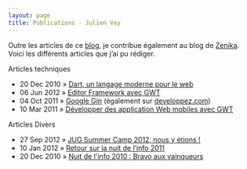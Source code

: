 ```yaml
---
layout: page
title: Publications - Julien Vey
---
```


<p class="lead">Outre les articles de ce <a href="/blog.html">blog</a>, je contribue également au blog de <a href="http://blog.zenika.com">Zenika</a>. Voici les différents articles que j’ai pu rédiger.</p>

<p class="lead">Articles techniques</p>

<ul class="posts">
	<li>
		<span>20 Dec 2010</span> &raquo;
		<a href="http://blog.zenika.com/index.php?post/2012/08/29/Dart-un-langage-moderne-pour-le-web">Dart, un langage moderne pour le web</a>
	</li>
	<li>
		<span>06 Jun 2012</span> &raquo;
		<a href="http://blog.zenika.com/index.php?post/2012/06/06/Editor-Framework-avec-GWT">Editor Framework avec GWT</a>
	</li>
	<li>
		<span>04 Oct 2011</span> &raquo;
		<a href="http://blog.zenika.com/index.php?post/2011/09/27/Google-Gin">Google Gin</a> (également sur <a href="http://zenika.developpez.com/articles/java/frameworks/googlegin/">developpez.com</a>)
	</li>
	<li>
		<span>10 Mar 2011</span> &raquo;
		<a href="http://blog.zenika.com/index.php?post/2010/12/24/Developper-des-applications-web-mobile-avec-GWT-et-JQuery">Développer des application Web mobiles avec GWT</a>
	</li>
</ul>

<p class="lead">Articles Divers</p>

<ul class="posts">
	<li>
		<span>27 Sep 2012</span> &raquo;
		<a href="http://blog.zenika.com/index.php?post/2012/09/18/JUG-Summer-Camp-2012%2C-nous-y-%C3%A9tions-%21">JUG Summer Camp 2012, nous y étions !</a>
	</li>
	<li>
		<span>10 Jan 2012</span> &raquo;
		<a href="http://blog.zenika.com/index.php?post/2012/01/09/Retour-sur-la-Nuit-de-l-info-2011">Retour sur la nuit de l’info 2011</a>
	</li>
	<li>
		<span>20 Dec 2010</span> &raquo;
		<a href="http://blog.zenika.com/index.php?post/2010/12/03/Nuit-de-l-info-2010-%3A-Bravo-aux-vainqueurs2">Nuit de l'info 2010 : Bravo aux vainqueurs</a>
	</li>
</ul>